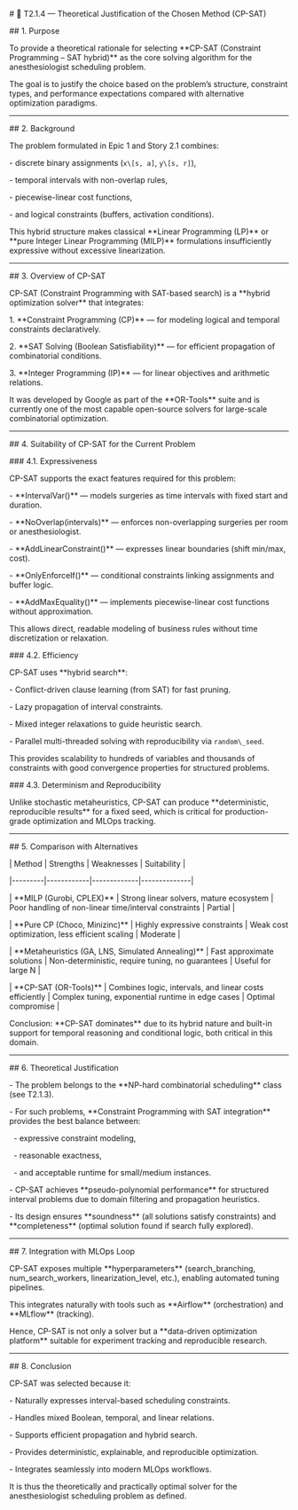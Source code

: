 \# 🧩 T2.1.4 — Theoretical Justification of the Chosen Method (CP-SAT)



\## 1. Purpose

To provide a theoretical rationale for selecting \*\*CP-SAT (Constraint Programming – SAT hybrid)\*\* as the core solving algorithm for the anesthesiologist scheduling problem.  

The goal is to justify the choice based on the problem’s structure, constraint types, and performance expectations compared with alternative optimization paradigms.



---



\## 2. Background

The problem formulated in Epic 1 and Story 2.1 combines:

\- discrete binary assignments (`x\[s, a]`, `y\[s, r]`),

\- temporal intervals with non-overlap rules,

\- piecewise-linear cost functions,

\- and logical constraints (buffers, activation conditions).



This hybrid structure makes classical \*\*Linear Programming (LP)\*\* or \*\*pure Integer Linear Programming (MILP)\*\* formulations insufficiently expressive without excessive linearization.



---



\## 3. Overview of CP-SAT

CP-SAT (Constraint Programming with SAT-based search) is a \*\*hybrid optimization solver\*\* that integrates:

1\. \*\*Constraint Programming (CP)\*\* — for modeling logical and temporal constraints declaratively.  

2\. \*\*SAT Solving (Boolean Satisfiability)\*\* — for efficient propagation of combinatorial conditions.  

3\. \*\*Integer Programming (IP)\*\* — for linear objectives and arithmetic relations.



It was developed by Google as part of the \*\*OR-Tools\*\* suite and is currently one of the most capable open-source solvers for large-scale combinatorial optimization.



---



\## 4. Suitability of CP-SAT for the Current Problem



\### 4.1. Expressiveness

CP-SAT supports the exact features required for this problem:

\- \*\*IntervalVar()\*\* — models surgeries as time intervals with fixed start and duration.  

\- \*\*NoOverlap(intervals)\*\* — enforces non-overlapping surgeries per room or anesthesiologist.  

\- \*\*AddLinearConstraint()\*\* — expresses linear boundaries (shift min/max, cost).  

\- \*\*OnlyEnforceIf()\*\* — conditional constraints linking assignments and buffer logic.  

\- \*\*AddMaxEquality()\*\* — implements piecewise-linear cost functions without approximation.



This allows direct, readable modeling of business rules without time discretization or relaxation.



\### 4.2. Efficiency

CP-SAT uses \*\*hybrid search\*\*:

\- Conflict-driven clause learning (from SAT) for fast pruning.  

\- Lazy propagation of interval constraints.  

\- Mixed integer relaxations to guide heuristic search.  

\- Parallel multi-threaded solving with reproducibility via `random\_seed`.



This provides scalability to hundreds of variables and thousands of constraints with good convergence properties for structured problems.



\### 4.3. Determinism and Reproducibility

Unlike stochastic metaheuristics, CP-SAT can produce \*\*deterministic, reproducible results\*\* for a fixed seed, which is critical for production-grade optimization and MLOps tracking.



---



\## 5. Comparison with Alternatives



| Method | Strengths | Weaknesses | Suitability |

|---------|------------|-------------|--------------|

| \*\*MILP (Gurobi, CPLEX)\*\* | Strong linear solvers, mature ecosystem | Poor handling of non-linear time/interval constraints | Partial |

| \*\*Pure CP (Choco, Minizinc)\*\* | Highly expressive constraints | Weak cost optimization, less efficient scaling | Moderate |

| \*\*Metaheuristics (GA, LNS, Simulated Annealing)\*\* | Fast approximate solutions | Non-deterministic, require tuning, no guarantees | Useful for large N |

| \*\*CP-SAT (OR-Tools)\*\* | Combines logic, intervals, and linear costs efficiently | Complex tuning, exponential runtime in edge cases | Optimal compromise |



Conclusion: \*\*CP-SAT dominates\*\* due to its hybrid nature and built-in support for temporal reasoning and conditional logic, both critical in this domain.



---



\## 6. Theoretical Justification

\- The problem belongs to the \*\*NP-hard combinatorial scheduling\*\* class (see T2.1.3).  

\- For such problems, \*\*Constraint Programming with SAT integration\*\* provides the best balance between:

&nbsp; - expressive constraint modeling,

&nbsp; - reasonable exactness,

&nbsp; - and acceptable runtime for small/medium instances.  

\- CP-SAT achieves \*\*pseudo-polynomial performance\*\* for structured interval problems due to domain filtering and propagation heuristics.  

\- Its design ensures \*\*soundness\*\* (all solutions satisfy constraints) and \*\*completeness\*\* (optimal solution found if search fully explored).



---



\## 7. Integration with MLOps Loop

CP-SAT exposes multiple \*\*hyperparameters\*\* (search\_branching, num\_search\_workers, linearization\_level, etc.), enabling automated tuning pipelines.  

This integrates naturally with tools such as \*\*Airflow\*\* (orchestration) and \*\*MLflow\*\* (tracking).  

Hence, CP-SAT is not only a solver but a \*\*data-driven optimization platform\*\* suitable for experiment tracking and reproducible research.



---



\## 8. Conclusion

CP-SAT was selected because it:

\- Naturally expresses interval-based scheduling constraints.  

\- Handles mixed Boolean, temporal, and linear relations.  

\- Supports efficient propagation and hybrid search.  

\- Provides deterministic, explainable, and reproducible optimization.  

\- Integrates seamlessly into modern MLOps workflows.



It is thus the theoretically and practically optimal solver for the anesthesiologist scheduling problem as defined.



